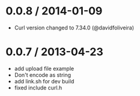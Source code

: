 
0.0.8 / 2014-01-09 
==================

  * Curl version changed to 7.34.0 (@davidfoliveira)

0.0.7 / 2013-04-23 
==================

  * add upload file example
  * Don't encode as string
  * add link.sh for dev build
  * fixed include curl.h
